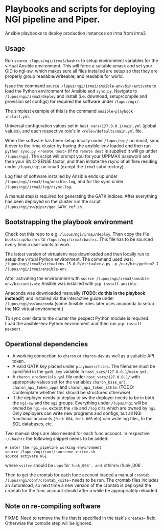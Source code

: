 # Playbooks and scripts for deploying NGI pipeline and Piper. 

Ansible playbooks to deploy production instances on Irma from irma3. 

## Usage 

Run `source /lupus/ngi/irma3/bashrc` to setup environment variables for the virtual Ansible environment.
This will force a suitable umask and set your GID to ngi-sw, which makes sure all files installed are setup so that they are properly group readable/writeable, and readable for world. 

Issue the command `source /lupus/ngi/irma3/ansible-env/bin/activate` to load the Python environment for Ansible and `sync.py`.
Navigate to `/lupus/ngi/irma3/deploy` and install (i.e. download, setup/compile and provision set configs) for required the software under `/lupus/ngi/`. 

The simplest example of this is the command `ansible-playbook install.yml`. 

Universal configuration values set in `host_vars/127.0.0.1/main.yml` (global values), and each respective role's in `<role>/defaults/main.yml` file. 

When the software has been setup locally under `/lupus/ngi/` on irma3, sync it over to the irma cluster by having the ansible-env loaded and then run `python sync.py <remote dest>` (if no `remote dest` is supplied it will go under `/lupus/ngi`). The script will prompt you for your UPPMAX password and then your SNIC-SENSE factor, and then initiate the rsync of all files residing under `/lupus/ngi` on irma3 (except the `irma3` subdirectory). 

Log files of software installed by Ansible ends up under `/lupus/ngi/irma3/log/ansible.log`, and for the sync under `/lupus/ngi/irma3/log/rsync.log`. 

A manual step is required for generating the GATK indices. After everything has been deployed on the cluster run the script `/lupus/ngi/sw/piper/gen_GATK_ref.sh`. 

## Bootstrapping the playbook environment 

Check out this repo to e.g. `/lupus/ngi/irma3/deploy`. Then copy the file `bootstrap/bashrc` to `/lupus/ngi/irma3/bashrc`. This file has to be sourced every time a user wants to work. 

The latest version of virtualenv was downloaded and then locally run to setup the virtual Python environment. The command used was: `/lupus/ngi/irma3/virtualenv-15.0.0/virtualenv.py -p /usr/bin/python2.7 /lupus/ngi/irma3/ansible-env`. 

After activating the environment with `source /lupus/ngi/irma3/ansible-env/bin/activate` Ansible was installed with `pip install ansible`.
 
Anaconda was downloaded manually (**TODO: do this in the playbook instead?**) and installed via the interactive guide under `/lupus/ngi/sw/anaconda` (some Ansible roles later uses anaconda to setup the NGI virtual environment.)

To sync over data to the cluster the pexpect Python module is required. Load the ansible-env Python environment and then run `pip install pexpect`. 

## Operational dependencies

- A working connection to `charon` or `charon-dev` as well as a suitable API token. 
- A valid GATK key placed under `playbooks/files`. The filename must be specified in the `gatk_key` variable in `host_vars/127.0.0.1/main.yml`. 
- A `charon_credentials.yml` file under `host_vars/127.0.0.1/` with appropriate values set for the variables `charon_base_url`, `charon_api_token_upps` and `charon_api_token_sthlm`. (TODO: Contemplate whether this should be structured otherwise) 
- If the deployer needs to deploy to sw the deployer needs to be in both the `ngi-sw` and the `ngi` groups. Everything under `/lupus/ngi` will be owned by `ngi-sw`, except the `/db` and `/log` dirs which are owned by `ngi`. Only deployers can write new programs and configs, but all NGI functional accounts (`funk_004`, `funk_006` etc) can write log files, to the SQL databases, etc. 

Two manual steps are also needed for each func account. In respective `~/.bashrc` the following snippet needs to be added: 

	# Enter the ngi_pipeline working environment
	source /lupus/ngi/conf/sourceme_<site>.sh
	source activate NGI

where `<site>` should be `upps` for `funk_004', and `sthlm` for `funk_006`. 

Then to get the crontab for each func account loaded a manual `crontab /lupus/ngi/conf/crontab_<site>` needs to be run. The crontab files includes an autoreload, so next time a new version of the crontab is deployed the crontab for the func account should after a while be appropriately reloaded. 

## Note on re-compiling software

FIXME: Need to remove the file that is specified in the task's `creates=` field. Otherwise the compile step will be ignored.  
